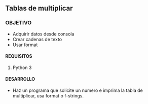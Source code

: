  

	
## Tablas de multiplicar

### OBJETIVO 
- Adquirir datos desde consola
- Crear cadenas de texto
- Usar format

#### REQUISITOS 

1. Python 3

#### DESARROLLO
- Haz un programa que solicite un numero e imprima la tabla de multiplicar, usa format o f-strings.
